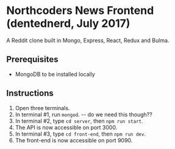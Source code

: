 # Northcoders News Frontend (dentednerd, July 2017)

A Reddit clone built in Mongo, Express, React, Redux and Bulma.

## Prerequisites

- MongoDB to be installed locally

## Instructions

1. Open three terminals.
2. In terminal #1, run `mongod`. -- do we need this though??
3. In terminal #2, type `cd server`, then `npm run start`.
4. The API is now accessible on port 3000.
5. In terminal #3, type `cd front-end`, then `npm run dev`.
6. The front-end is now accessible on port 9090.
